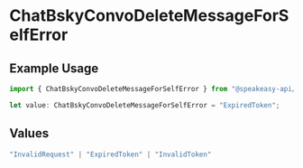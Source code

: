 # ChatBskyConvoDeleteMessageForSelfError

## Example Usage

```typescript
import { ChatBskyConvoDeleteMessageForSelfError } from "@speakeasy-api/bluesky/models/errors";

let value: ChatBskyConvoDeleteMessageForSelfError = "ExpiredToken";
```

## Values

```typescript
"InvalidRequest" | "ExpiredToken" | "InvalidToken"
```